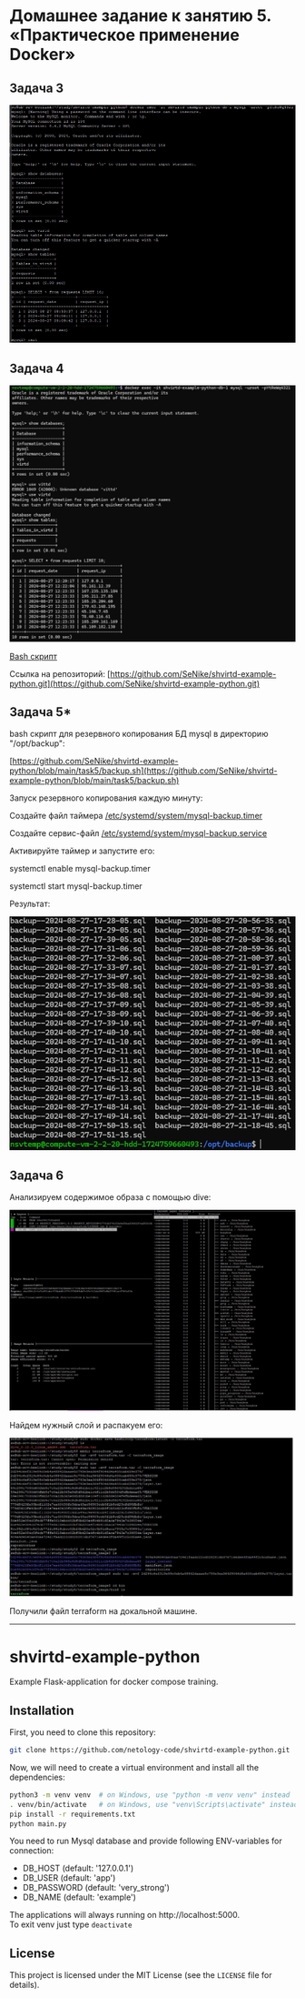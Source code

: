 # Домашнее задание к занятию 5. «Практическое применение Docker»
## Задача 3
![3.png](https://github.com/SeNike/shvirtd-example-python/blob/main/images/3.png)

## Задача 4

![4.png](https://github.com/SeNike/shvirtd-example-python/blob/main/images/4.png)

[Bash скрипт](https://github.com/SeNike/shvirtd-example-python/blob/main/run.sh)

Ссылка на репозиторий: 
[https://github.com/SeNike/shvirtd-example-python.git](https://github.com/SeNike/shvirtd-example-python.git)

## Задача 5*
bash скрипт для резервного копирования БД mysql в директорию "/opt/backup": 

[https://github.com/SeNike/shvirtd-example-python/blob/main/task5/backup.sh](https://github.com/SeNike/shvirtd-example-python/blob/main/task5/backup.sh)

Запуск резервного копирования каждую минуту:

Создайте файл таймера [/etc/systemd/system/mysql-backup.timer](https://github.com/SeNike/shvirtd-example-python/blob/main/task5/mysql-backup.timer)

Создайте сервис-файл [/etc/systemd/system/mysql-backup.service](https://github.com/SeNike/shvirtd-example-python/blob/main/task5/mysql-backup.service)

Активируйте таймер и запустите его:

systemctl enable mysql-backup.timer

systemctl start mysql-backup.timer

Результат:

![5.png](https://github.com/SeNike/shvirtd-example-python/blob/main/images/5.png)

## Задача 6

Анализируем содержимое образа с помощью dive: 

![image](https://github.com/SeNike/shvirtd-example-python/blob/main/images/6.0.png)

Найдем нужный слой и распакуем его: 

![image](https://github.com/SeNike/shvirtd-example-python/blob/main/images/6.1.png)

Получили файл terraform на докальной машине.

_________________________________________________________________________________________________________________

# shvirtd-example-python

Example Flask-application for docker compose training.
## Installation
First, you need to clone this repository:

```bash
git clone https://github.com/netology-code/shvirtd-example-python.git
```

Now, we will need to create a virtual environment and install all the dependencies:

```bash
python3 -m venv venv  # on Windows, use "python -m venv venv" instead
. venv/bin/activate   # on Windows, use "venv\Scripts\activate" instead
pip install -r requirements.txt
python main.py
```
You need to run Mysql database and provide following ENV-variables for connection:  
- DB_HOST (default: '127.0.0.1')
- DB_USER (default: 'app')
- DB_PASSWORD (default: 'very_strong')
- DB_NAME (default: 'example')

The applications will always running on http://localhost:5000.  
To exit venv just type ```deactivate```

## License

This project is licensed under the MIT License (see the `LICENSE` file for details).
